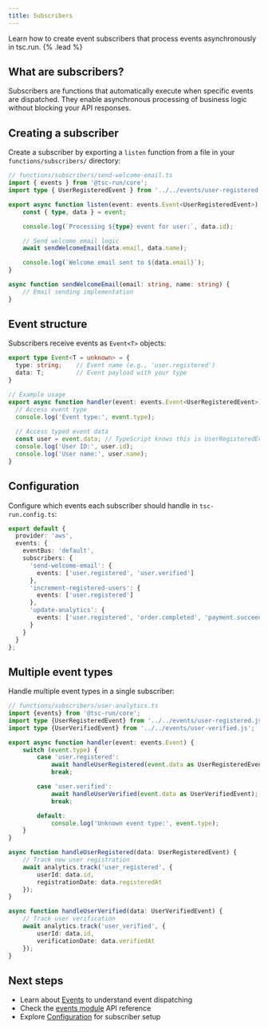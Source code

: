 ```yaml
---
title: Subscribers
---
```


Learn how to create event subscribers that process events asynchronously in tsc.run. {% .lead %}

## What are subscribers?

Subscribers are functions that automatically execute when specific events are dispatched. They enable asynchronous processing of business logic without blocking your API responses.

## Creating a subscriber

Create a subscriber by exporting a `listen` function from a file in your `functions/subscribers/` directory:

```typescript
// functions/subscribers/send-welcome-email.ts
import { events } from '@tsc-run/core';
import type { UserRegisteredEvent } from '../../events/user-registered.js';

export async function listen(event: events.Event<UserRegisteredEvent>) {
    const { type, data } = event;

    console.log(`Processing ${type} event for user:`, data.id);

    // Send welcome email logic
    await sendWelcomeEmail(data.email, data.name);

    console.log(`Welcome email sent to ${data.email}`);
}

async function sendWelcomeEmail(email: string, name: string) {
    // Email sending implementation
}
```

## Event structure

Subscribers receive events as `Event<T>` objects:

```typescript
export type Event<T = unknown> = {
  type: string;    // Event name (e.g., 'user.registered')
  data: T;         // Event payload with your type
}

// Example usage
export async function handler(event: events.Event<UserRegisteredEvent>) {
  // Access event type
  console.log('Event type:', event.type);
  
  // Access typed event data
  const user = event.data; // TypeScript knows this is UserRegisteredEvent
  console.log('User ID:', user.id);
  console.log('User name:', user.name);
}
```

## Configuration

Configure which events each subscriber should handle in `tsc-run.config.ts`:

```typescript
export default {
  provider: 'aws',
  events: {
    eventBus: 'default',
    subscribers: {
      'send-welcome-email': {
        events: ['user.registered', 'user.verified']
      },
      'increment-registered-users': {
        events: ['user.registered']
      },
      'update-analytics': {
        events: ['user.registered', 'order.completed', 'payment.succeeded']
      }
    }
  }
};
```

## Multiple event types

Handle multiple event types in a single subscriber:

```typescript
// functions/subscribers/user-analytics.ts
import {events} from '@tsc-run/core';
import type {UserRegisteredEvent} from '../../events/user-registered.js';
import type {UserVerifiedEvent} from '../../events/user-verified.js';

export async function handler(event: events.Event) {
    switch (event.type) {
        case 'user.registered':
            await handleUserRegistered(event.data as UserRegisteredEvent);
            break;

        case 'user.verified':
            await handleUserVerified(event.data as UserVerifiedEvent);
            break;

        default:
            console.log('Unknown event type:', event.type);
    }
}

async function handleUserRegistered(data: UserRegisteredEvent) {
    // Track new user registration
    await analytics.track('user_registered', {
        userId: data.id,
        registrationDate: data.registeredAt
    });
}

async function handleUserVerified(data: UserVerifiedEvent) {
    // Track user verification
    await analytics.track('user_verified', {
        userId: data.id,
        verificationDate: data.verifiedAt
    });
}
```

## Next steps

- Learn about [Events](/docs/events) to understand event dispatching
- Check the [events module](/docs/events-api) API reference
- Explore [Configuration](/docs/configuration) for subscriber setup